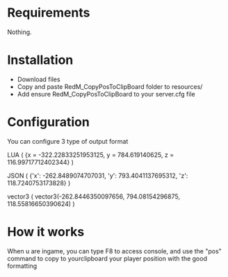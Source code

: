 # Requirements

Nothing. 

# Installation 

- Download files
- Copy and paste RedM_CopyPosToClipBoard folder to resources/
- Add ensure RedM_CopyPosToClipBoard to your server.cfg file

# Configuration

You can configure 3 type of output format 


LUA  ( {x = -322.22833251953125, y = 784.619140625, z = 116.99717712402344} )

JSON ( {'x': -262.8489074707031, 'y': 793.4041137695312, 'z': 118.7240753173828} )

vector3 ( vector3(-262.8446350097656, 794.08154296875, 118.55816650390624) )



# How it works

When u are ingame, you can type F8 to access console, and use the "pos" command to copy to yourclipboard your player position with the good formatting
